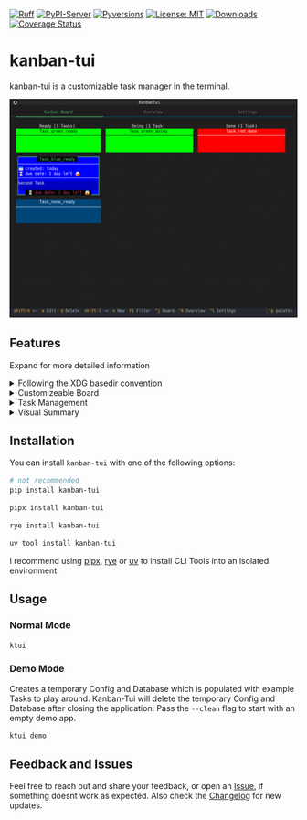 <!-- Icons -->
[![Ruff](https://img.shields.io/endpoint?url=https://raw.githubusercontent.com/astral-sh/ruff/main/assets/badge/v2.json)](https://github.com/astral-sh/ruff)
[![PyPI-Server](https://img.shields.io/pypi/v/kanban-tui.svg)](https://pypi.org/project/kanban-tui/)
[![Pyversions](https://img.shields.io/pypi/pyversions/kanban-tui.svg)](https://pypi.python.org/pypi/kanban-tui)
[![License: MIT](https://img.shields.io/badge/License-MIT-yellow.svg)](https://opensource.org/licenses/MIT)
[![Downloads](https://static.pepy.tech/badge/kanban-tui)](https://pepy.tech/project/kanban-tui)
[![Coverage Status](https://coveralls.io/repos/github/Zaloog/kanban-tui/badge.svg?branch=main)](https://coveralls.io/github/Zaloog/kanban-tui?branch=main)

# kanban-tui

kanban-tui is a customizable task manager in the terminal.

![board_image](https://raw.githubusercontent.com/Zaloog/kanban-tui/main/images/image_kanbanboard.png)

<!-- ## Demo -->

## Features
Expand for more detailed information

</details>
<details><summary>Following the XDG basedir convention</summary>

kanban-tui utilizes [platformdirs] `user_config_dir` to save
the config file and `user_data_dir` for the sqlite database.
</details>

</details>
<details><summary>Customizeable Board</summary>

kanban-tui comes with four default columns
(`Ready`, `Doing`, `Done`, `Archive`).
More columns can be created via the `Settings`-Tab. Also the visibility of columns can be toggled.
Deletion of an existing columns is only possible, if no task is present in the column you want to delete.
</details>

</details>
<details><summary>Task Management</summary>

When on the `Kanban Board`-Tab you can `create (n)`, `edit (e)`, `delete (d)` or `move (H, L)` tasks between columns.
</details>

<!-- </details>
<details><summary>Database Infomation</summary>

- Task attributes
    - Title
    - Category
    - Description
    - Due Date
    - Creation Date (updated on task creation)
    - Start Date (updated on movement to Doing column)
    - Finish Date (updated on movement to Done column)
</details> -->

</details>
<details><summary>Visual Summary</summary>

To give you an overview over the amount of tasks you `created`, `started` or `finished`, kanban-tui
provides an `Overview`-Tab to show you a bar-chart on a `monthly`, `weekly` or `daily` scale.
It also can be changed to a stacked bar chart per category.
This feature is powered by the [plotext] library with help of [textual-plotext].
</details>

## Installation

You can install `kanban-tui` with one of the following options:

```bash
# not recommended
pip install kanban-tui
```

```bash
pipx install kanban-tui
```

```bash
rye install kanban-tui
```

```bash
uv tool install kanban-tui
```
I recommend using [pipx], [rye] or [uv] to install CLI Tools into an isolated environment.


## Usage
### Normal Mode
```bash
ktui
```

### Demo Mode
Creates a temporary Config and Database which is populated with example Tasks to play around.
Kanban-Tui will delete the temporary Config and Database after closing the application.
Pass the `--clean` flag to start with an empty demo app.

```bash
ktui demo
```

## Feedback and Issues
Feel free to reach out and share your feedback, or open an [Issue],
if something doesnt work as expected.
Also check the [Changelog] for new updates.


<!-- Repo Links -->
[Changelog]: https://github.com/Zaloog/kanban-tui/blob/main/CHANGELOG.md
[Issue]: https://github.com/Zaloog/kanban-tui/issues


<!-- external Links Python -->
[platformdirs]: https://platformdirs.readthedocs.io/en/latest/
[textual]: https://textual.textualize.io
[pipx]: https://github.com/pypa/pipx
[PyPi]: https://pypi.org/project/kanban-tui/
[plotext]: https://github.com/piccolomo/plotext
[textual-plotext]: https://github.com/Textualize/textual-plotext

<!-- external Links Others -->
[XDG]: https://specifications.freedesktop.org/basedir-spec/basedir-spec-latest.html
[rye]: https://rye.astral.sh
[uv]: https://docs.astral.sh/uv
